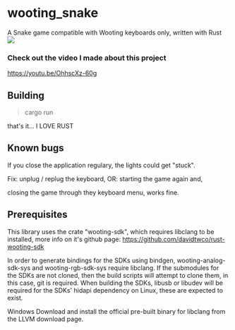 # wooting_snake
A Snake game compatible with Wooting keyboards only, written with Rust
![](about/snake_wooting_preview.gif)

### Check out the video I made about this project
https://youtu.be/OhhscXz-60g

## Building
> cargo run

that's it... I LOVE RUST

## Known bugs
If you close the application regulary, the lights could get "stuck".

Fix: unplug / replug the keyboard, OR: starting the game again and,

closing the game through they keyboard menu, works fine.


## Prerequisites
This library uses the crate "wooting-sdk", which requires libclang to be installed, more info on it's github page: https://github.com/davidtwco/rust-wooting-sdk

In order to generate bindings for the SDKs using bindgen, wooting-analog-sdk-sys and wooting-rgb-sdk-sys require libclang. If the submodules for the SDKs are not cloned, then the build scripts will attempt to clone them, in this case, git is required. When building the SDKs, libusb or libudev will be required for the SDKs' hidapi dependency on Linux, these are expected to exist.

Windows
Download and install the official pre-built binary for libclang from the LLVM download page.
